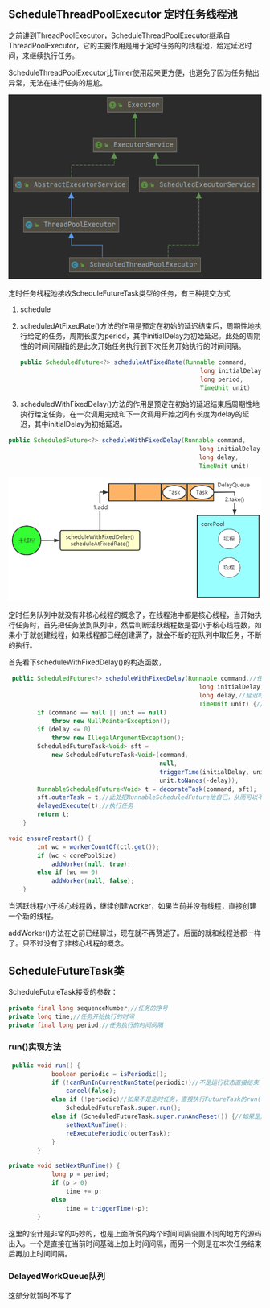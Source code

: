 ## ScheduleThreadPoolExecutor 定时任务线程池

之前讲到ThreadPoolExecutor，ScheduleThreadPoolExecutor继承自ThreadPoolExecutor，它的主要作用是用于定时任务的的线程池，给定延迟时间，来继续执行任务。

ScheduleThreadPoolExecutor比Timer使用起来更方便，也避免了因为任务抛出异常，无法在进行任务的尴尬。

![](../image/image-20210325194537451.png)

定时任务线程池接收ScheduleFutureTask类型的任务，有三种提交方式

1. schedule 

2. scheduledAtFixedRate()方法的作用是预定在初始的延迟结束后，周期性地执行给定的任务，周期长度为period，其中initialDelay为初始延迟。此处的周期性的时间间隔指的是此次开始任务执行到下次任务开始执行的时间间隔。

   ```java
   public ScheduledFuture<?> scheduleAtFixedRate(Runnable command,
                                                     long initialDelay,
                                                     long period,
                                                     TimeUnit unit)
   ```

3. scheduledWithFixedDelay()方法的作用是预定在初始的延迟结束后周期性地执行给定任务，在一次调用完成和下一次调用开始之间有长度为delay的延迟，其中initialDelay为初始延迟。

```java
public ScheduledFuture<?> scheduleWithFixedDelay(Runnable command,
                                                     long initialDelay,
                                                     long delay,
                                                     TimeUnit unit) 
```

![](../image/image-20210325210434427.png)

定时任务队列中就没有非核心线程的概念了，在线程池中都是核心线程，当开始执行任务时，首先把任务放到队列中，然后判断活跃线程数是否小于核心线程数，如果小于就创建线程，如果线程都已经创建满了，就会不断的在队列中取任务，不断的执行。

首先看下scheduleWithFixedDelay()的构造函数，

```java
 public ScheduledFuture<?> scheduleWithFixedDelay(Runnable command,//任务
                                                     long initialDelay,//初始延迟时间
                                                     long delay,//延迟时间
                                                     TimeUnit unit) {//单位
        if (command == null || unit == null)
            throw new NullPointerException();
        if (delay <= 0)
            throw new IllegalArgumentException();
        ScheduledFutureTask<Void> sft =
            new ScheduledFutureTask<Void>(command,
                                          null,
                                          triggerTime(initialDelay, unit),
                                          unit.toNanos(-delay));
        RunnableScheduledFuture<Void> t = decorateTask(command, sft);
        sft.outerTask = t;//此处把RunnableScheduledFuture给自己，从而可以不断的执行任务
        delayedExecute(t);//执行任务
        return t;
    }
```

```java
void ensurePrestart() {
        int wc = workerCountOf(ctl.get());
        if (wc < corePoolSize)
            addWorker(null, true);
        else if (wc == 0)
            addWorker(null, false);
    }
```

当活跃线程小于核心线程数，继续创建worker，如果当前并没有线程，直接创建一个新的线程。

addWorker()方法在之前已经聊过，现在就不再赘述了。后面的就和线程池都一样了。只不过没有了非核心线程的概念。

## ScheduleFutureTask类

ScheduleFutureTask接受的参数：

```java
private final long sequenceNumber;//任务的序号
private long time;//任务开始执行的时间
private final long period;//任务执行的时间间隔
```



### run()实现方法

```java
 public void run() {
            boolean periodic = isPeriodic();
            if (!canRunInCurrentRunState(periodic))//不是运行状态直接结束
                cancel(false);
            else if (!periodic)//如果不是定时任务，直接执行FutureTask的run()方法。
                ScheduledFutureTask.super.run();
            else if (ScheduledFutureTask.super.runAndReset()) {//如果是定时任务，执行FutureTask的runAndReset()方法在执行完任务后，设置下次的执行时间
                setNextRunTime();
                reExecutePeriodic(outerTask);
            }
        }
```

```java
private void setNextRunTime() {
            long p = period;
            if (p > 0)
                time += p;
            else
                time = triggerTime(-p);
        }
```

这里的设计是非常的巧妙的，也是上面所说的两个时间间隔设置不同的地方的源码出入。一个是直接在当前时间基础上加上时间间隔，而另一个则是在本次任务结束后再加上时间间隔。

### DelayedWorkQueue队列

这部分就暂时不写了



